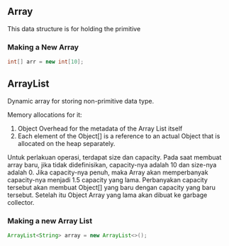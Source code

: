 ## Array
This data structure is for holding the primitive
### Making a New Array 

```java
int[] arr = new int[10]; 
```
## ArrayList
Dynamic array for storing non-primitive data type. 

Memory allocations for it:
1. Object Overhead for the metadata of the Array List itself
2. Each element of the Object[] is a reference to an actual Object that is allocated on the heap separately.

Untuk perlakuan operasi, terdapat size dan capacity. Pada saat membuat array baru, jika tidak didefinisikan, capacity-nya adalah 10 dan size-nya adalah 0. Jika capacity-nya penuh, maka Array akan memperbanyak capacity-nya menjadi 1.5 capacity yang lama. Perbanyakan capacity tersebut akan membuat Object[] yang baru dengan capacity yang baru tersebut. Setelah itu Object Array yang lama akan dibuat ke garbage collector. 
### Making a new Array List

```java
ArrayList<String> array = new ArrayList<>();
```

